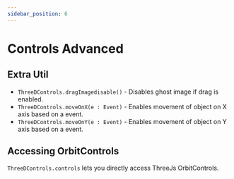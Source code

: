 ```yaml
---
sidebar_position: 6
---
```


# Controls Advanced

## Extra Util

* `ThreeDControls.dragImagedisable()` - Disables ghost image if drag is enabled.
* `ThreeDControls.moveOnX(e : Event)` - Enables movement of object on X axis based on a event.
* `ThreeDControls.moveOnY(e : Event)` - Enables movement of object on Y axis based on a event.

## Accessing OrbitControls

`ThreeDControls.controls` lets you directly access ThreeJs OrbitControls.